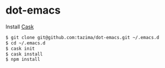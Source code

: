 # dot-emacs

Install [Cask](https://github.com/cask/cask)

```bash
$ git clone git@github.com:tazima/dot-emacs.git ~/.emacs.d
$ cd ~/.emacs.d
$ cask init
$ cask install
$ npm install
```